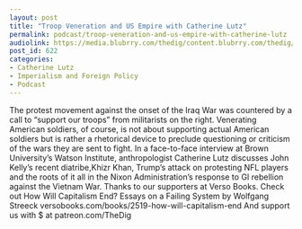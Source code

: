 ```yaml
---
layout: post
title: "Troop Veneration and US Empire with Catherine Lutz"
permalink: podcast/troop-veneration-and-us-empire-with-catherine-lutz
audiolink: https://media.blubrry.com/thedig/content.blubrry.com/thedig/The_Dig_-_EP_78_-_Lutz.mp3
post_id: 622
categories: 
- Catherine Lutz
- Imperialism and Foreign Policy
- Podcast
---
```


The protest movement against the onset of the Iraq War was countered by a call to “support our troops” from militarists on the right. Venerating American soldiers, of course, is not about supporting actual American soldiers but is rather a rhetorical device to preclude questioning or criticism of the wars they are sent to fight. In a face-to-face interview at Brown University’s Watson Institute, anthropologist Catherine Lutz discusses John Kelly’s recent diatribe,Khizr Khan, Trump’s attack on protesting NFL players and the roots of it all in the Nixon Administration’s response to GI rebellion against the Vietnam War. Thanks to our supporters at Verso Books. Check out How Will Capitalism End? Essays on a Failing System by Wolfgang Streeck versobooks.com/books/2519-how-will-capitalism-end And support us with $ at patreon.com/TheDig